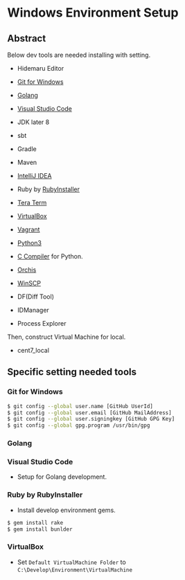 # Windows Environment Setup

## Abstract

Below dev tools are needed installing with setting.

- Hidemaru Editor
- [Git for Windows](https://gitforwindows.org/)
- [Golang](https://golang.org/)
- [Visual Studio Code](https://www.microsoft.com/ja-jp/dev/products/code-vs.aspx)
- JDK later 8
- sbt
- Gradle
- Maven
- [IntelliJ IDEA](https://www.jetbrains.com/idea/download/#section=windows)
- Ruby by [RubyInstaller](https://rubyinstaller.org/)
- [Tera Term](https://ttssh2.osdn.jp/)
- [VirtualBox](http://www.oracle.com/technetwork/server-storage/virtualbox/downloads/index.html?ssSourceSiteId=otnjp)
- [Vagrant](https://www.vagrantup.com/)
- [Python3](https://www.python.org/downloads/windows/)
- [C Compiler](https://www.python.jp/install/windows/install_vstools2017.html) for Python.

- [Orchis](http://www.eonet.ne.jp/~gorota/)
- [WinSCP](https://ja.osdn.net/projects/winscp/)
- DF(Diff Tool)
- IDManager
- Process Explorer

Then, construct Virtual Machine for local.

- cent7_local

## Specific setting needed tools

### Git for Windows

```bash
$ git config --global user.name [GitHub UserId]
$ git config --global user.email [GitHub MailAddress]
$ git config --global user.signingkey [GitHub GPG Key]
$ git config --global gpg.program /usr/bin/gpg
```

### Golang

### Visual Studio Code

- Setup for Golang development.

### Ruby by RubyInstaller

- Install develop environment gems.

```bash
$ gem install rake
$ gem install bunlder
```

### VirtualBox

- Set `Default VirtualMachine Folder` to `C:\Develop\Environment\VirtualMachine`

